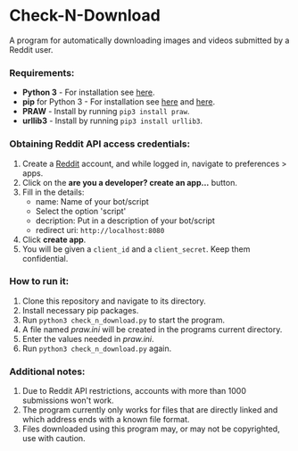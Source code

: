 # Check-N-Download

A program for automatically downloading images and videos submitted by a Reddit user.

### Requirements:
* **Python 3** - For installation see [here](https://www.python.org/downloads/).
* **pip** for Python 3 - For installation see [here](https://packaging.python.org/guides/installing-using-linux-tools/#installing-pip-setuptools-wheel-with-linux-package-managers) and [here](https://pip.pypa.io/en/stable/installing/).
* **PRAW** - Install by running `pip3 install praw`.
* **urllib3** - Install by running `pip3 install urllib3`.

### Obtaining Reddit API access credentials:
1. Create a [Reddit](https://www.reddit.com/) account, and while logged in, navigate to preferences > apps.
2. Click on the **are you a developer? create an app...** button.
3. Fill in the details:
    * name: Name of your bot/script
    * Select the option 'script'
    * decription: Put in a description of your bot/script
    * redirect uri: `http://localhost:8080`
4. Click **create app**.
5. You will be given a `client_id` and a `client_secret`. Keep them confidential.

### How to run it:
1. Clone this repository and navigate to its directory.
2. Install necessary pip packages.
2. Run `python3 check_n_download.py` to start the program.
3. A file named *praw.ini* will be created in the programs current directory.
4. Enter the values needed in *praw.ini*.
5. Run `python3 check_n_download.py` again.

### Additional notes:
1. Due to Reddit API restrictions, accounts with more than 1000 submissions won't work. 
2. The program currently only works for files that are directly linked and which address ends with a known file format.
3. Files downloaded using this program may, or may not be copyrighted, use with caution.